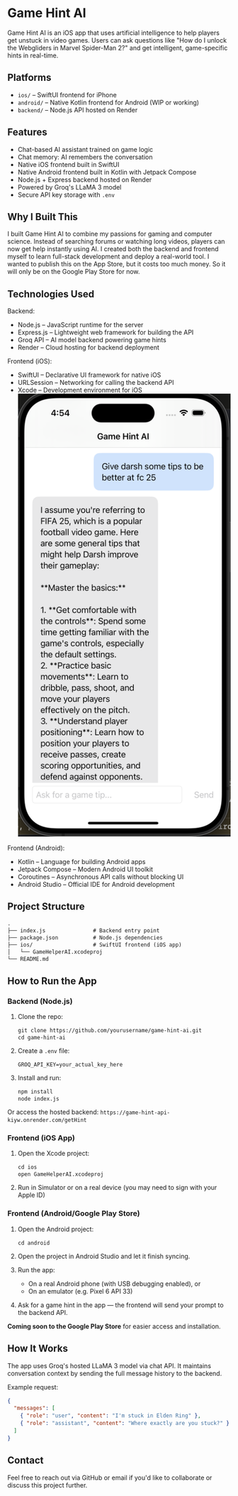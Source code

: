 # Game Hint AI

Game Hint AI is an iOS app that uses artificial intelligence to help players get unstuck in video games. Users can ask questions like "How do I unlock the Webgliders in Marvel Spider-Man 2?" and get intelligent, game-specific hints in real-time.

## Platforms

- `ios/` – SwiftUI frontend for iPhone
- `android/` – Native Kotlin frontend for Android (WIP or working)
- `backend/` – Node.js API hosted on Render

## Features

- Chat-based AI assistant trained on game logic
- Chat memory: AI remembers the conversation
- Native iOS frontend built in SwiftUI
- Native Android frontend built in Kotlin with Jetpack Compose 
- Node.js + Express backend hosted on Render
- Powered by Groq's LLaMA 3 model
- Secure API key storage with `.env`

## Why I Built This

I built Game Hint AI to combine my passions for gaming and computer science. Instead of searching forums or watching long videos, players can now get help instantly using AI. I created both the backend and frontend myself to learn full-stack development and deploy a real-world tool. I wanted to publish this on the App Store, but it costs too much money. So it will only be on the Google Play Store for now.

## Technologies Used

Backend:
 - Node.js – JavaScript runtime for the server
 - Express.js – Lightweight web framework for building the API
 - Groq API – AI model backend powering game hints
 - Render – Cloud hosting for backend deployment

Frontend (iOS):
 - SwiftUI – Declarative UI framework for native iOS
 - URLSession – Networking for calling the backend API
 - Xcode – Development environment for iOS
   ![App Screenshot](images/IosDemoPicture.png)

Frontend (Android):
 - Kotlin – Language for building Android apps
 - Jetpack Compose – Modern Android UI toolkit
 - Coroutines – Asynchronous API calls without blocking UI
 - Android Studio – Official IDE for Android development
  
## Project Structure

```
.
├── index.js               # Backend entry point
├── package.json           # Node.js dependencies
├── ios/                   # SwiftUI frontend (iOS app)
│   └── GameHelperAI.xcodeproj
└── README.md
```

## How to Run the App

### Backend (Node.js)

1. Clone the repo:
   ```
   git clone https://github.com/yourusername/game-hint-ai.git
   cd game-hint-ai
   ```

2. Create a `.env` file:
   ```
   GROQ_API_KEY=your_actual_key_here
   ```

3. Install and run:
   ```
   npm install
   node index.js
   ```

Or access the hosted backend: `https://game-hint-api-kiyw.onrender.com/getHint`

### Frontend (iOS App)

1. Open the Xcode project:
   ```
   cd ios
   open GameHelperAI.xcodeproj
   ```

2. Run in Simulator or on a real device (you may need to sign with your Apple ID)

### Frontend (Android/Google Play Store)

1. Open the Android project:
   ```
   cd android
   ```

2. Open the project in Android Studio and let it finish syncing.

3. Run the app:
   - On a real Android phone (with USB debugging enabled), or  
   - On an emulator (e.g. Pixel 6 API 33)

4. Ask for a game hint in the app — the frontend will send your prompt to the backend API.

 **Coming soon to the Google Play Store** for easier access and installation.

## How It Works

The app uses Groq's hosted LLaMA 3 model via chat API. It maintains conversation context by sending the full message history to the backend.

Example request:

```json
{
  "messages": [
    { "role": "user", "content": "I'm stuck in Elden Ring" },
    { "role": "assistant", "content": "Where exactly are you stuck?" }
  ]
}
```

## Contact

Feel free to reach out via GitHub or email if you'd like to collaborate or discuss this project further.
